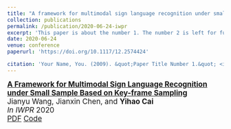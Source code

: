 ```yaml
---
title: "A framework for multimodal sign language recognition under small sample based on key-frame sampling"
collection: publications
permalink: /publication/2020-06-24-iwpr
excerpt: 'This paper is about the number 1. The number 2 is left for future work.'
date: 2020-06-24
venue: conference
paperurl: 'https://doi.org/10.1117/12.2574424'

citation: 'Your Name, You. (2009). &quot;Paper Title Number 1.&quot; <i>Journal 1</i>. 1(1).'
---
```


<div id="li2022efficient" class="col-sm-9" style="font-size:17px;">
  <div class="title">
    <a href="https://doi.org/10.1117/12.2574424">
      <papertitle>
        <b>A Framework for Multimodal Sign Language Recognition under Small Sample Based on Key-frame Sampling</b>
      </papertitle>
    </a>
  </div> 
  <div class="author"> 
    Jianyu Wang,&nbsp;Jianxin Chen,&nbsp;and <b>Yihao Cai</b>
  </div> 
  <div class="periodical"> 
    <em>In IWPR</em> 2020
  </div> 
  <div class="links"> 
    <a href="/files/Publications/SLR.pdf" class="btn btn-sm z-depth-0" role="button" target="_blank" rel="noopener noreferrer">PDF</a> 
    <a href="https://github.com/Charlescai123/SLR" class="btn btn-sm z-depth-0" role="button" target="_blank" rel="noopener noreferrer">Code</a>
    <!-- 
      <iframe src="https://ghbtns.com/github-btn.html?user=lmxyy&amp;repo=sige&amp;type=star&amp;count=true" frameborder="0" scrolling="0" width="150" height="20" title="GitHub"></iframe> 
    -->
    </div> 
</div>
